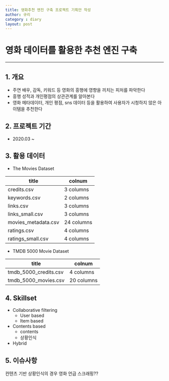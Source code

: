 ```yaml
---
title: 영화추천 엔진 구축 프로젝트 기획안 작성
author: 규리
category : diary
layout: post
---
```


# 영화 데이터를 활용한 추천 엔진 구축
* * *

## 1. 개요
* 주연 배우, 감독, 키워드 등 영화의 흥행에 영향을 끼치는 피처를 파악한다
* 흥행 성적과 개인평점의 상관관계를 알아본다
* 영화 메타데이터, 개인 평점, sns 데이터 등을 활용하여 사용자가 시청하지 않은 아이템을 추천한다

## 2. 프로젝트 기간
* 2020.03 ~

## 3. 활용 데이터



* The Movies Dataset

|title|colnum|
|----|-----|
| credits.csv | 3 columns |
| keywords.csv | 2 columns |
| links.csv |3 columns
|links_small.csv |3 columns
|movies_metadata.csv |24 columns
|ratings.csv |4 columns
|ratings_small.csv  |4 columns  


* TMDB 5000 Movie Dataset  
     
|title|colnum|
|----|-----|
|tmdb_5000_credits.csv | 4 columns
|tmdb_5000_movies.csv |20 columns       




## 4. Skillset

* Collaborative filtering
    * User based
    * Item based
* Contents based
    * contents
    * 상황인식
* Hybrid
## 5. 이슈사항
컨텐츠 기반 상황인식의 경우 영화 언급 스크래핑??